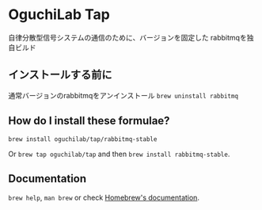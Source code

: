 # OguchiLab Tap

自律分散型信号システムの通信のために、バージョンを固定した rabbitmqを独自ビルド

## インストールする前に

通常バージョンのrabbitmqをアンインストール
`brew uninstall rabbitmq`

## How do I install these formulae?

`brew install oguchilab/tap/rabbitmq-stable`

Or `brew tap oguchilab/tap` and then `brew install rabbitmq-stable`.

## Documentation

`brew help`, `man brew` or check [Homebrew's documentation](https://docs.brew.sh).
